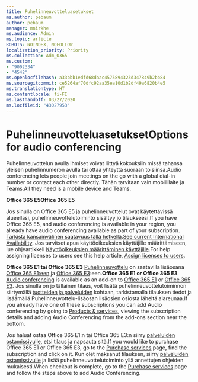 ```yaml
---
title: Puhelinneuvotteluasetukset
ms.author: pebaum
author: pebaum
manager: mnirkhe
ms.audience: Admin
ms.topic: article
ROBOTS: NOINDEX, NOFOLLOW
localization_priority: Priority
ms.collection: Adm_O365
ms.custom:
- "9002334"
- "4542"
ms.openlocfilehash: a33bbb1edfd68daac4575894323d347849b2bb84
ms.sourcegitcommit: ce5264af70dfc92aa35ea10d1b2df49a6820b4e5
ms.translationtype: HT
ms.contentlocale: fi-FI
ms.lasthandoff: 03/27/2020
ms.locfileid: "43027953"
---
```

# <a name="options-for-audio-conferencing"></a><span data-ttu-id="c172c-102">Puhelinneuvotteluasetukset</span><span class="sxs-lookup"><span data-stu-id="c172c-102">Options for audio conferencing</span></span>

<span data-ttu-id="c172c-103">Puhelinneuvottelun avulla ihmiset voivat liittyä kokouksiin missä tahansa yleisen puhelinnumeron avulla tai ottaa yhteyttä suoraan toisiinsa.</span><span class="sxs-lookup"><span data-stu-id="c172c-103">Audio conferencing lets people join meetings on the go with a global dial-in number or contact each other directly.</span></span>  <span data-ttu-id="c172c-104">Tähän tarvitaan vain mobiililaite ja Teams.</span><span class="sxs-lookup"><span data-stu-id="c172c-104">All they need is a mobile device and Teams.</span></span>

<span data-ttu-id="c172c-105">**Office 365 E5**</span><span class="sxs-lookup"><span data-stu-id="c172c-105">**Office 365 E5**</span></span>

<span data-ttu-id="c172c-106">Jos sinulla on Office 365 E5 ja puhelinneuvottelut ovat käytettävissä alueellasi, puhelinneuvottelutoiminto sisältyy jo tilaukseesi.</span><span class="sxs-lookup"><span data-stu-id="c172c-106">If you have Office 365 E5, and audio conferencing is available in your region, you already have audio conferencing available as part of your subscription.</span></span>   <span data-ttu-id="c172c-107">[Tarkista kansainvälinen saatavuus tällä hetkellä](https://go.microsoft.com/fwlink/p/?LinkID=839556).</span><span class="sxs-lookup"><span data-stu-id="c172c-107">[See current International Availability](https://go.microsoft.com/fwlink/p/?LinkID=839556).</span></span>  <span data-ttu-id="c172c-108">Jos tarvitset apua käyttöoikeuksien käyttäjille määrittämiseen, lue ohjeartikkeli [Käyttöoikeuksien määrittäminen käyttäjille](https://docs.microsoft.com/microsoft-365/admin/manage/assign-licenses-to-users).</span><span class="sxs-lookup"><span data-stu-id="c172c-108">For help assigning licenses to users see this help article, [Assign licenses to users](https://docs.microsoft.com/microsoft-365/admin/manage/assign-licenses-to-users).</span></span>

<span data-ttu-id="c172c-109">**Office 365 E1 tai Office 365 E3**
[Puhelinneuvottelu](https://products.office.com/microsoft-teams/online-meeting-solutions#customerstoryregion2) on saatavilla lisäosana [Office 365 E1:een](https://www.microsoft.com/microsoft-365/business/office-365-enterprise-e1-business-software) ja [Office 365 E3](https://www.microsoft.com/microsoft-365/business/office-365-enterprise-e3-business-software):een.</span><span class="sxs-lookup"><span data-stu-id="c172c-109">**Office 365 E1 or Office 365 E3**
[Audio conferencing](https://products.office.com/microsoft-teams/online-meeting-solutions#customerstoryregion2) is available as an add-on to [Office 365 E1](https://www.microsoft.com/microsoft-365/business/office-365-enterprise-e1-business-software) or [Office 365 E3](https://www.microsoft.com/microsoft-365/business/office-365-enterprise-e3-business-software).</span></span>  <span data-ttu-id="c172c-110">Jos sinulla on jo tällainen tilaus, voit lisätä puhelinneuvottelutoiminnon siirtymällä [tuotteiden ja palveluiden](https://go.microsoft.com/fwlink/p/?linkid=842054) kohtaan, tarkistamalla tilauksen tiedot ja lisäämällä Puhelinneuvottelu-lisäosan lisäosien osiosta läheltä alareunaa.</span><span class="sxs-lookup"><span data-stu-id="c172c-110">If you already have one of these subscriptions you can add Audio conferencing by going to [Products & services](https://go.microsoft.com/fwlink/p/?linkid=842054), viewing the subscription details and adding Audio Conferencing from the add-ons section near the bottom.</span></span>

<span data-ttu-id="c172c-111">Jos haluat ostaa Office 365 E1:n tai Office 365 E3:n siirry [palveluiden ostamissivulle](https://go.microsoft.com/fwlink/p/?linkid=868433), etsi tilaus ja napsauta sitä.</span><span class="sxs-lookup"><span data-stu-id="c172c-111">If you would like to purchase Office 365 E1 or Office 365 E3, go to the [Purchase services](https://go.microsoft.com/fwlink/p/?linkid=868433) page, find the subscription and click on it.</span></span>  <span data-ttu-id="c172c-112">Kun olet maksanut tilauksen, siirry [palveluiden ostamissivulle](https://go.microsoft.com/fwlink/p/?linkid=868433) ja lisää puhelinneuvottelutoiminto yllä annettujen ohjeiden mukaisesti.</span><span class="sxs-lookup"><span data-stu-id="c172c-112">When checkout is complete, go to the [Purchase services](https://go.microsoft.com/fwlink/p/?linkid=868433) page and follow the steps above to add Audio Conferencing.</span></span>
